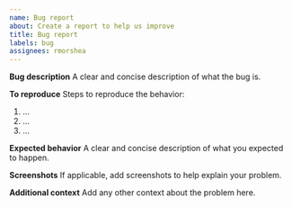 ```yaml
---
name: Bug report
about: Create a report to help us improve
title: Bug report
labels: bug
assignees: rmorshea
---
```


**Bug description**
A clear and concise description of what the bug is.

**To reproduce**
Steps to reproduce the behavior:

1. ...
2. ...
3. ...

**Expected behavior**
A clear and concise description of what you expected to happen.

**Screenshots**
If applicable, add screenshots to help explain your problem.

**Additional context**
Add any other context about the problem here.
